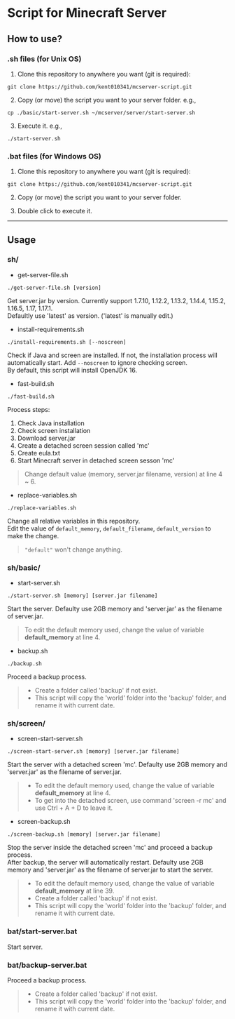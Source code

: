 # Script for Minecraft Server

## How to use?
### .sh files (for Unix OS)
1. Clone this repository to anywhere you want (git is required):  
```
git clone https://github.com/kent010341/mcserver-script.git
```

2. Copy (or move) the script you want to your server folder. e.g.,  
```
cp ./basic/start-server.sh ~/mcserver/server/start-server.sh
```

3. Execute it. e.g.,
```
./start-server.sh
```

### .bat files (for Windows OS)
1. Clone this repository to anywhere you want (git is required):  
```
git clone https://github.com/kent010341/mcserver-script.git
```

2. Copy (or move) the script you want to your server folder.

3. Double click to execute it.

---

## Usage
### sh/
* get-server-file.sh
```
./get-server-file.sh [version]
```
Get server.jar by version. Currently support 1.7.10, 1.12.2, 1.13.2, 1.14.4, 1.15.2, 1.16.5, 1.17, 1.17.1.  
Defaultly use 'latest' as version. ('latest' is manually edit.)

* install-requirements.sh
```
./install-requirements.sh [--noscreen]
```
Check if Java and screen are installed. If not, the installation process will automatically start. Add `--noscreen` to ignore checking screen.  
By default, this script will install OpenJDK 16.

* fast-build.sh
```
./fast-build.sh
```
Process steps:  
1. Check Java installation
2. Check screen installation
3. Download server.jar
4. Create a detached screen session called 'mc'
5. Create eula.txt
6. Start Minecraft server in detached screen sesson 'mc'

> Change default value (memory, server.jar filename, version) at line 4 ~ 6.

* replace-variables.sh
```
./replace-variables.sh
```
Change all relative variables in this repository.  
Edit the value of `default_memory`, `default_filename`, `default_version` to make the change.

> `"default"` won't change anything.

### sh/basic/
* start-server.sh
```
./start-server.sh [memory] [server.jar filename]
```  
Start the server. Defaulty use 2GB memory and 'server.jar' as the filename of server.jar.  
> To edit the default memory used, change the value of variable **default_memory** at line 4.

* backup.sh
```
./backup.sh
```  
Proceed a backup process.  
> * Create a folder called 'backup' if not exist.  
> * This script will copy the 'world' folder into the 'backup' folder, and rename it with current date.  

### sh/screen/
* screen-start-server.sh
```
./screen-start-server.sh [memory] [server.jar filename]
```
Start the server with a detached screen 'mc'. Defaulty use 2GB memory and 'server.jar' as the filename of server.jar.  
> * To edit the default memory used, change the value of variable **default_memory** at line 4.  
> * To get into the detached screen, use command 'screen -r mc' and use Ctrl + A + D to leave it.

* screen-backup.sh
```
./screen-backup.sh [memory] [server.jar filename]
```
Stop the server inside the detached screen 'mc' and proceed a backup process.   
After backup, the server will automatically restart. Defaulty use 2GB memory and 'server.jar' as the filename of server.jar to start the server. 
> * To edit the default memory used, change the value of variable **default_memory** at line 39.  
> * Create a folder called 'backup' if not exist.  
> * This script will copy the 'world' folder into the 'backup' folder, and rename it with current date.  

### bat/start-server.bat
Start server.

### bat/backup-server.bat
Proceed a backup process.  
> * Create a folder called 'backup' if not exist.  
> * This script will copy the 'world' folder into the 'backup' folder, and rename it with current date. 
